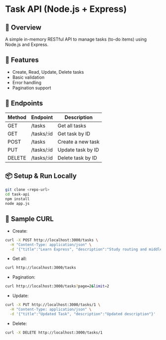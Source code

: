 # Task API (Node.js + Express)

## 📌 Overview
A simple in-memory RESTful API to manage tasks (to-do items) using Node.js and Express.

## 🚀 Features
- Create, Read, Update, Delete tasks
- Basic validation
- Error handling
- Pagination support

## 📂 Endpoints
| Method | Endpoint     | Description               |
|--------|--------------|---------------------------|
| GET    | /tasks       | Get all tasks             |
| GET    | /tasks/:id   | Get task by ID            |
| POST   | /tasks       | Create a new task         |
| PUT    | /tasks/:id   | Update task by ID         |
| DELETE | /tasks/:id   | Delete task by ID         |

## 📦 Setup & Run Locally
```bash
git clone <repo-url>
cd task-api
npm install
node app.js
```

## 🧪 Sample CURL
- Create:
```bash
curl -X POST http://localhost:3000/tasks \
  -H "Content-Type: application/json" \
  -d '{"title":"Learn Express", "description":"Study routing and middleware"}'
```
- Get all:
```bash
curl http://localhost:3000/tasks
```
- Pagination:
```bash
curl http://localhost:3000/tasks?page=2&limit=2
```
- Update:
```bash
curl -X PUT http://localhost:3000/tasks/1 \
  -H "Content-Type: application/json" \
  -d '{"title":"Updated Task", "description":"Updated description"}'
```
- Delete:
```bash
curl -X DELETE http://localhost:3000/tasks/1
```


